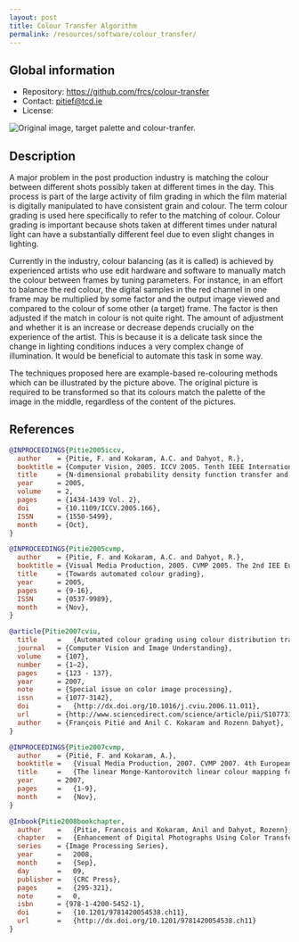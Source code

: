 ```yaml
---
layout: post
title: Colour Transfer Algorithm
permalink: /resources/software/colour_transfer/
---
```


## Global information

  - Repository: <https://github.com/frcs/colour-transfer>
  - Contact: <pitief@tcd.ie>
  - License:

![Original image, target palette and colour-tranfer.](https://francois.pitie.net/images/colourtransfer.jpg)

## Description

A major problem in the post production industry is matching the colour between different shots possibly taken at different times in the day. This process is part of the large activity of film grading in which the film material is digitally manipulated to have consistent grain and colour. The term colour grading is used here specifically to refer to the matching of colour. Colour grading is important because shots taken at different times under natural light can have a substantially different feel due to even slight changes in lighting.

Currently in the industry, colour balancing (as it is called) is achieved by experienced artists who use edit hardware and software to manually match the colour between frames by tuning parameters. For instance, in an effort to balance the red colour, the digital samples in the red channel in one frame may be multiplied by some factor and the output image viewed and compared to the colour of some other (a target) frame. The factor is then adjusted if the match in colour is not quite right. The amount of adjustment and whether it is an increase or decrease depends crucially on the experience of the artist. This is because it is a delicate task since the change in lighting conditions induces a very complex change of illumination. It would be beneficial to automate this task in some way.

The techniques proposed here are example-based re-colouring methods which can be illustrated by the picture above. The original picture is required to be transformed so that its colours match the palette of the image in the middle, regardless of the content of the pictures.

## References

```bibtex
@INPROCEEDINGS{Pitie2005iccv,
  author    = {Pitie, F. and Kokaram, A.C. and Dahyot, R.},
  booktitle = {Computer Vision, 2005. ICCV 2005. Tenth IEEE International Conference on},
  title     = {N-dimensional probability density function transfer and its application to color transfer},
  year      = 2005,
  volume    = 2,
  pages     = {1434-1439 Vol. 2},
  doi       = {10.1109/ICCV.2005.166},
  ISSN      = {1550-5499},
  month     = {Oct},
}

@INPROCEEDINGS{Pitie2005cvmp,
  author    = {Pitie, F. and Kokaram, A.C. and Dahyot, R.},
  booktitle = {Visual Media Production, 2005. CVMP 2005. The 2nd IEE European Conference on},
  title     = {Towards automated colour grading},
  year      = 2005,
  pages     = {9-16},
  ISSN      = {0537-9989},
  month     = {Nov},
}

@article{Pitie2007cviu,
  title     =	{Automated colour grading using colour distribution transfer},
  journal   = {Computer Vision and Image Understanding},
  volume    = {107},
  number    = {1–2},
  pages     = {123 - 137},
  year      = 2007,
  note      = {Special issue on color image processing},
  issn      = {1077-3142},
  doi       =	{http://dx.doi.org/10.1016/j.cviu.2006.11.011},
  url       = {http://www.sciencedirect.com/science/article/pii/S1077314206002189},
  author    = {François Pitié and Anil C. Kokaram and Rozenn Dahyot},
}

@INPROCEEDINGS{Pitie2007cvmp,
  author    = {Pitié, F. and Kokaram, A.},
  booktitle =	{Visual Media Production, 2007. CVMP 2007. 4th European Conference on},
  title     =	{The linear Monge-Kantorovitch linear colour mapping for example-based colour transfer},
  year      = 2007,
  pages     =	{1-9},
  month     =	{Nov},
}

@Inbook{Pitie2008bookchapter,
  author    =	{Pitie, Francois and Kokaram, Anil and Dahyot, Rozenn},
  chapter   =	{Enhancement of Digital Photographs Using Color Transfer Techniques},
  series    = {Image Processing Series},
  year      =	2008,
  month     =	{Sep},
  day       =	09,
  publisher =	{CRC Press},
  pages     =	{295-321},
  note      =	0,
  isbn      = {978-1-4200-5452-1},
  doi       =	{10.1201/9781420054538.ch11},
  url       =	{http://dx.doi.org/10.1201/9781420054538.ch11}
}
```



